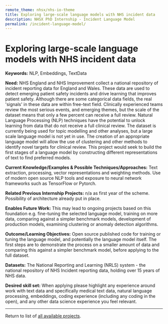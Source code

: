 ```yaml
---
remote_theme: nhsx/nhs-io-theme
title: Exploring large-scale language models with NHS incident data
description: NHSX PhD Internship - Incident Language Model
permalink: /incident-language-model/
---
```


# Exploring large-scale language models with NHS incident data

**Keywords:** NLP, Embeddings, TextData

**Need:** NHS England and NHS Improvement collect a national repository of incident reporting data for England and Wales.  These data are used to detect emerging patient safety incidents and drive learning that improves patient safety.  Although there are some categorical data fields, the real 'signals' in these data are within free-text field.  Clinically experienced teams review the most serious events, and emerging themes, but the scale of the dataset means that only a few percent can receive a full review.  Natural Language Processing (NLP) techniques have the potential to unlock learning from data that do not receive a full clinical review.  The dataset is currently being used for topic modelling and other analyses, but a large scale language model is not yet in use.  The creation of an appropriate language model will allow the use of clustering and other methods to identify novel targets for clinical review.  This project would seek to build the first stages of a language model by constructing different representations of text to find preferred models.

**Current Knowledge/Examples & Possible Techniques/Approaches:** Text extraction, processing, vector representations and weighting methods.  Use of modern open source NLP tools and exposure to neural network frameworks such as TensorFlow or Pytorch.

**Related Previous Internship Projects:** n/a as first year of the scheme.  Possibility of architecture already put in place.

**Enables Future Work:** This may lead to ongoing projects based on this foundation e.g. fine-tuning the selected language model, training on more data, comparing against a simpler benchmark models, development of production models, examining clustering or anomaly detection algorithms.

**Outcome/Learning Objectives:** Open source published code for training or tuning the language model, and potentially the language model itself.  The first steps are to demonstrate the process on a smaller amount of data and comparing this against a simpler benchmark model, before applying to the full dataset.

**Datasets:** The National Reporting and Learning (NRLS) system - the national repository of NHS Incident reporting data, holding over 15 years of NHS data.

**Desired skill set:** When applying please highlight any experience around work with text data and specifically medical text data, natural language processing, embeddings, coding experience (including any coding in the open), and any other data science experience you feel relevant.

---
Return to list of [all available projects](https://nhsx.github.io/nhsx-internship-projects/).
